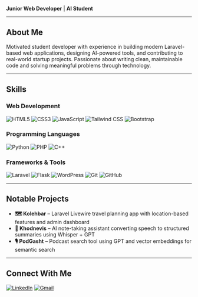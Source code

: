 **Junior Web Developer** | **AI Student**  

---

## About Me

Motivated student developer with experience in building modern Laravel-based web applications, designing AI-powered tools, and contributing to real-world startup projects. Passionate about writing clean, maintainable code and solving meaningful problems through technology.

---

## Skills

### Web Development
![HTML5](https://img.shields.io/badge/-HTML5-E34F26?style=flat&logo=html5&logoColor=fff)
![CSS3](https://img.shields.io/badge/-CSS3-1572B6?style=flat&logo=css3)
![JavaScript](https://img.shields.io/badge/-JavaScript-F7DF1E?style=flat&logo=javascript&logoColor=000)
![Tailwind CSS](https://img.shields.io/badge/-Tailwind%20CSS-06B6D4?style=flat&logo=tailwindcss)
![Bootstrap](https://img.shields.io/badge/-Bootstrap-7952B3?style=flat&logo=bootstrap)

### Programming Languages
![Python](https://img.shields.io/badge/-Python-3776AB?style=flat&logo=python&logoColor=fff)
![PHP](https://img.shields.io/badge/-PHP-777BB4?style=flat&logo=php&logoColor=fff)
![C++](https://img.shields.io/badge/-C++-00599C?style=flat&logo=c%2b%2b&logoColor=fff)

### Frameworks & Tools
![Laravel](https://img.shields.io/badge/-Laravel-FF2D20?style=flat&logo=laravel&logoColor=fff)
![Flask](https://img.shields.io/badge/-Flask-000000?style=flat&logo=flask)
![WordPress](https://img.shields.io/badge/-WordPress-21759B?style=flat&logo=wordpress&logoColor=fff)
![Git](https://img.shields.io/badge/-Git-F05032?style=flat&logo=git&logoColor=fff)
![GitHub](https://img.shields.io/badge/-GitHub-181717?style=flat&logo=github)

---

## Notable Projects

- **🗺️ Kolehbar** – Laravel Livewire travel planning app with location-based features and admin dashboard  
- **📝 Khodnevis** – AI note-taking assistant converting speech to structured summaries using Whisper + GPT  
- **🎙️ PodGasht** – Podcast search tool using GPT and vector embeddings for semantic search

---

## Connect With Me

[![LinkedIn](https://img.shields.io/badge/-LinkedIn-0A66C2?style=flat&logo=linkedin&logoColor=white)](https://linkedin.com/in/fatemeh-shahrabi-farahani)
[![Gmail](https://img.shields.io/badge/-fatemeh.shahrabifarahanii@gmail.com-D14836?style=flat&logo=gmail&logoColor=white)](mailto:fatemeh.shahrabifarahanii@gmail.com)

